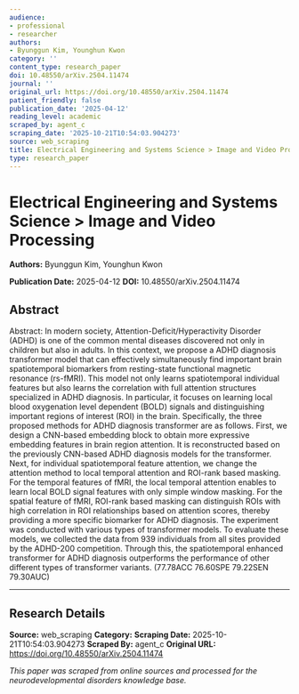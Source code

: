 ```yaml
---
audience:
- professional
- researcher
authors:
- Byunggun Kim, Younghun Kwon
category: ''
content_type: research_paper
doi: 10.48550/arXiv.2504.11474
journal: ''
original_url: https://doi.org/10.48550/arXiv.2504.11474
patient_friendly: false
publication_date: '2025-04-12'
reading_level: academic
scraped_by: agent_c
scraping_date: '2025-10-21T10:54:03.904273'
source: web_scraping
title: Electrical Engineering and Systems Science > Image and Video Processing
type: research_paper
---
```

# Electrical Engineering and Systems Science > Image and Video Processing

**Authors:** Byunggun Kim, Younghun Kwon

**Publication Date:** 2025-04-12
**DOI:** 10.48550/arXiv.2504.11474

## Abstract

Abstract:
In modern society, Attention-Deficit/Hyperactivity Disorder (ADHD) is one of the common mental diseases discovered not only in children but also in adults. In this context, we propose a ADHD diagnosis transformer model that can effectively simultaneously find important brain spatiotemporal biomarkers from resting-state functional magnetic resonance (rs-fMRI). This model not only learns spatiotemporal individual features but also learns the correlation with full attention structures specialized in ADHD diagnosis. In particular, it focuses on learning local blood oxygenation level dependent (BOLD) signals and distinguishing important regions of interest (ROI) in the brain. Specifically, the three proposed methods for ADHD diagnosis transformer are as follows. First, we design a CNN-based embedding block to obtain more expressive embedding features in brain region attention. It is reconstructed based on the previously CNN-based ADHD diagnosis models for the transformer. Next, for individual spatiotemporal feature attention, we change the attention method to local temporal attention and ROI-rank based masking. For the temporal features of fMRI, the local temporal attention enables to learn local BOLD signal features with only simple window masking. For the spatial feature of fMRI, ROI-rank based masking can distinguish ROIs with high correlation in ROI relationships based on attention scores, thereby providing a more specific biomarker for ADHD diagnosis. The experiment was conducted with various types of transformer models. To evaluate these models, we collected the data from 939 individuals from all sites provided by the ADHD-200 competition. Through this, the spatiotemporal enhanced transformer for ADHD diagnosis outperforms the performance of other different types of transformer variants. (77.78ACC 76.60SPE 79.22SEN 79.30AUC)

---

## Research Details

**Source:** web_scraping
**Category:** 
**Scraping Date:** 2025-10-21T10:54:03.904273
**Scraped By:** agent_c
**Original URL:** https://doi.org/10.48550/arXiv.2504.11474

*This paper was scraped from online sources and processed for the neurodevelopmental disorders knowledge base.*